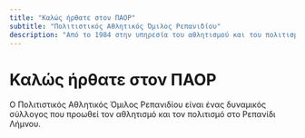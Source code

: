 ```yaml
---
title: "Καλώς ήρθατε στον ΠΑΟΡ"
subtitle: "Πολιτιστικός Αθλητικός Όμιλος Ρεπανιδίου"
description: "Από το 1984 στην υπηρεσία του αθλητισμού και του πολιτισμού"
---
```


# Καλώς ήρθατε στον ΠΑΟΡ

Ο Πολιτιστικός Αθλητικός Όμιλος Ρεπανιδίου είναι ένας δυναμικός σύλλογος που προωθεί τον αθλητισμό και τον πολιτισμό στο Ρεπανίδι Λήμνου.